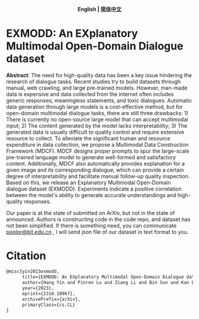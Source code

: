<h4 align="center">
    <p>
        <b>English</b> |
        <a href="https://github.com/poplpr/EXMODD/blob/main/README_zh.md">简体中文</a>
    </p>
</h4>

# EXMODD: An EXplanatory Multimodal Open-Domain Dialogue dataset 

**Abstract**: The need for high-quality data has been a key issue hindering the research of dialogue tasks. Recent studies try to build datasets through manual, web crawling, and large pre-trained models. However, man-made data is expensive and data collected from the internet often includes generic responses, meaningless statements, and toxic dialogues. Automatic data generation through large models is a cost-effective method, but for open-domain multimodal dialogue tasks, there are still three drawbacks: 1) There is currently no open-source large model that can accept multimodal input; 2) The content generated by the model lacks interpretability; 3) The generated data is usually difficult to quality control and require extensive resource to collect. To alleviate the significant human and resource expenditure in data collection, we propose a Multimodal Data Construction Framework (MDCF). MDCF designs proper prompts to spur the large-scale pre-trained language model to generate well-formed and satisfactory content. Additionally, MDCF also automatically provides explanation for a given image and its corresponding dialogue, which can provide a certain degree of interpretability and facilitate manual follow-up quality inspection. Based on this, we release an Explanatory Multimodal Open-Domain dialogue dataset (EXMODD). Experiments indicate a positive correlation between the model's ability to generate accurate understandings and high-quality responses.

Our paper is at the state of submitted on ArXiv, but not in the state of announced.  Authors is constructing code in the code repo, and dataset has not been simplified. If there is something need, you can communicate poplpr@bit.edu.cn , I will send json file of our dataset in text format to you.

# Citation

```tex
@misc{yin2023exmodd,
      title={EXMODD: An EXplanatory Multimodal Open-Domain Dialogue dataset}, 
      author={Hang Yin and Pinren Lu and Ziang Li and Bin Sun and Kan Li},
      year={2023},
      eprint={2310.10967},
      archivePrefix={arXiv},
      primaryClass={cs.CL}
}
```

